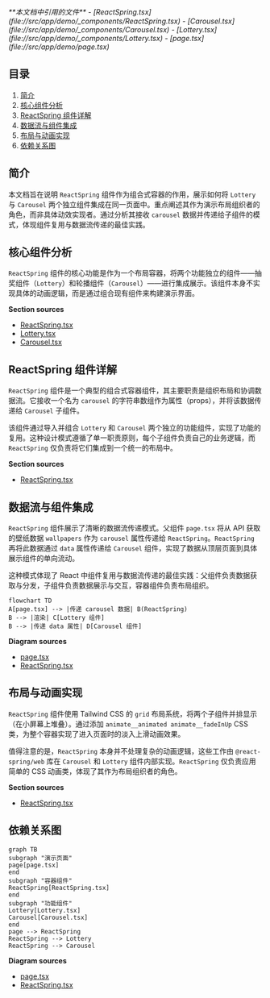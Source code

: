 <cite>
**本文档中引用的文件**  
- [ReactSpring.tsx](file://src/app/demo/_components/ReactSpring.tsx)
- [Carousel.tsx](file://src/app/demo/_components/Carousel.tsx)
- [Lottery.tsx](file://src/app/demo/_components/Lottery.tsx)
- [page.tsx](file://src/app/demo/page.tsx)
</cite>

## 目录
1. [简介](#简介)
2. [核心组件分析](#核心组件分析)
3. [ReactSpring 组件详解](#reactspring-组件详解)
4. [数据流与组件集成](#数据流与组件集成)
5. [布局与动画实现](#布局与动画实现)
6. [依赖关系图](#依赖关系图)

## 简介
本文档旨在说明 `ReactSpring` 组件作为组合式容器的作用，展示如何将 `Lottery` 与 `Carousel` 两个独立组件集成在同一页面中。重点阐述其作为演示布局组织者的角色，而非具体动效实现者。通过分析其接收 `carousel` 数据并传递给子组件的模式，体现组件复用与数据流传递的最佳实践。

## 核心组件分析

`ReactSpring` 组件的核心功能是作为一个布局容器，将两个功能独立的组件——抽奖组件（`Lottery`）和轮播组件（`Carousel`）——进行集成展示。该组件本身不实现具体的动画逻辑，而是通过组合现有组件来构建演示界面。

**Section sources**
- [ReactSpring.tsx](file://src/app/demo/_components/ReactSpring.tsx#L1-L16)
- [Lottery.tsx](file://src/app/demo/_components/Lottery.tsx#L1-L96)
- [Carousel.tsx](file://src/app/demo/_components/Carousel.tsx#L1-L57)

## ReactSpring 组件详解

`ReactSpring` 组件是一个典型的组合式容器组件，其主要职责是组织布局和协调数据流。它接收一个名为 `carousel` 的字符串数组作为属性（props），并将该数据传递给 `Carousel` 子组件。

该组件通过导入并组合 `Lottery` 和 `Carousel` 两个独立的功能组件，实现了功能的复用。这种设计模式遵循了单一职责原则，每个子组件负责自己的业务逻辑，而 `ReactSpring` 仅负责将它们集成到一个统一的布局中。

**Section sources**
- [ReactSpring.tsx](file://src/app/demo/_components/ReactSpring.tsx#L1-L16)

## 数据流与组件集成

`ReactSpring` 组件展示了清晰的数据流传递模式。父组件 `page.tsx` 将从 API 获取的壁纸数据 `wallpapers` 作为 `carousel` 属性传递给 `ReactSpring`。`ReactSpring` 再将此数据通过 `data` 属性传递给 `Carousel` 组件，实现了数据从顶层页面到具体展示组件的单向流动。

这种模式体现了 React 中组件复用与数据流传递的最佳实践：父组件负责数据获取与分发，子组件负责数据展示与交互，容器组件负责布局组织。

```mermaid
flowchart TD
A[page.tsx] --> |传递 carousel 数据| B(ReactSpring)
B --> |渲染| C[Lottery 组件]
B --> |传递 data 属性| D[Carousel 组件]
```

**Diagram sources**
- [page.tsx](file://src/app/demo/page.tsx#L10-L30)
- [ReactSpring.tsx](file://src/app/demo/_components/ReactSpring.tsx#L6-L13)

## 布局与动画实现

`ReactSpring` 组件使用 Tailwind CSS 的 `grid` 布局系统，将两个子组件并排显示（在小屏幕上堆叠）。通过添加 `animate__animated animate__fadeInUp` CSS 类，为整个容器实现了进入页面时的淡入上滑动画效果。

值得注意的是，`ReactSpring` 本身并不处理复杂的动画逻辑，这些工作由 `@react-spring/web` 库在 `Carousel` 和 `Lottery` 组件内部实现。`ReactSpring` 仅负责应用简单的 CSS 动画类，体现了其作为布局组织者的角色。

**Section sources**
- [ReactSpring.tsx](file://src/app/demo/_components/ReactSpring.tsx#L6-L13)

## 依赖关系图

```mermaid
graph TB
subgraph "演示页面"
page[page.tsx]
end
subgraph "容器组件"
ReactSpring[ReactSpring.tsx]
end
subgraph "功能组件"
Lottery[Lottery.tsx]
Carousel[Carousel.tsx]
end
page --> ReactSpring
ReactSpring --> Lottery
ReactSpring --> Carousel
```

**Diagram sources**
- [page.tsx](file://src/app/demo/page.tsx#L10-L30)
- [ReactSpring.tsx](file://src/app/demo/_components/ReactSpring.tsx#L1-L16)